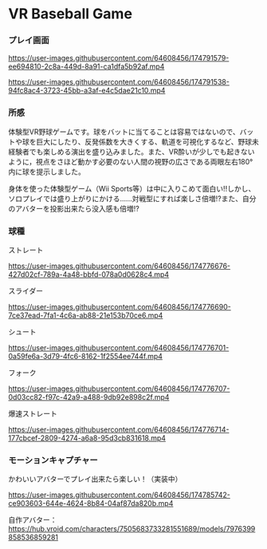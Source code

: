 # VR Baseball Game

### プレイ画面　

https://user-images.githubusercontent.com/64608456/174791579-ee694810-2c8a-449d-8a91-ca1dfa5b92af.mp4

https://user-images.githubusercontent.com/64608456/174791538-94fc8ac4-3723-45bb-a3af-e4c5dae21c10.mp4

  
### 所感
体験型VR野球ゲームです。球をバットに当てることは容易ではないので、バットや球を巨大にしたり、反発係数を大きくする、軌道を可視化するなど、野球未経験者でも楽しめる演出を盛り込みました。また、VR酔いが少しでも起きないように，視点をさほど動かす必要のない人間の視野の広さである両眼左右180°内に球を提示しました。<BR>

身体を使った体験型ゲーム（Wii Sports等）は中に入りこめて面白い!!しかし、ソロプレイでは盛り上がりにかける......対戦型にすれば楽しさ倍増!?また、自分のアバターを投影出来たら没入感も倍増!?<Br>
  
### 球種

ストレート
  
https://user-images.githubusercontent.com/64608456/174776676-427d02cf-789a-4a48-bbfd-078a0d0628c4.mp4

スライダー

https://user-images.githubusercontent.com/64608456/174776690-7ce37ead-7fa1-4c6a-ab88-21e153b70ce6.mp4

シュート

https://user-images.githubusercontent.com/64608456/174776701-0a59fe6a-3d79-4fc6-8162-1f2554ee744f.mp4

フォーク

https://user-images.githubusercontent.com/64608456/174776707-0d03cc82-f97c-42a9-a488-9db92e898c2f.mp4

爆速ストレート

https://user-images.githubusercontent.com/64608456/174776714-177cbcef-2809-4274-a6a8-95d3cb831618.mp4

### モーションキャプチャー
かわいいアバターでプレイ出来たら楽しい！（実装中）<Br>

https://user-images.githubusercontent.com/64608456/174785742-ce903603-644e-4624-8b84-04af87da820b.mp4

自作アバター：https://hub.vroid.com/characters/7505683733281551689/models/7976399858536859281

